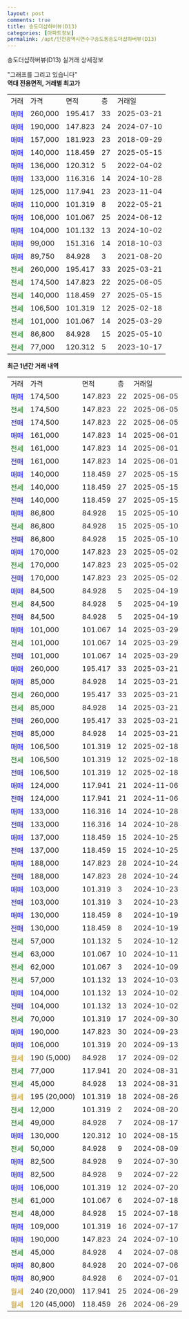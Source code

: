 ```yaml
---
layout: post
comments: true
title: 송도더샵하버뷰(D13)
categories: [아파트정보]
permalink: /apt/인천광역시연수구송도동송도더샵하버뷰(D13)
---
```


송도더샵하버뷰(D13) 실거래 상세정보

<script type="text/javascript">
  google.charts.load('current', {'packages':['line', 'corechart']});
  google.charts.setOnLoadCallback(drawChart);

  function drawChart() {
    var data = new google.visualization.DataTable();
    data.addColumn('date', '거래일');
    data.addColumn('number', "매매");
    data.addColumn('number', "전세");
    data.addColumn('number', "전매");

    data.addRows([[new Date(Date.parse("2025-06-05")), 174500, null, null], [new Date(Date.parse("2025-06-05")), null, 174500, null], [new Date(Date.parse("2025-06-05")), null, null, 174500], [new Date(Date.parse("2025-06-01")), 161000, null, null], [new Date(Date.parse("2025-06-01")), null, 161000, null], [new Date(Date.parse("2025-06-01")), null, null, 161000], [new Date(Date.parse("2025-05-15")), 140000, null, null], [new Date(Date.parse("2025-05-15")), null, 140000, null], [new Date(Date.parse("2025-05-15")), null, null, 140000], [new Date(Date.parse("2025-05-10")), 86800, null, null], [new Date(Date.parse("2025-05-10")), null, 86800, null], [new Date(Date.parse("2025-05-10")), null, null, 86800], [new Date(Date.parse("2025-05-02")), 170000, null, null], [new Date(Date.parse("2025-05-02")), null, 170000, null], [new Date(Date.parse("2025-05-02")), null, null, 170000], [new Date(Date.parse("2025-04-19")), 84500, null, null], [new Date(Date.parse("2025-04-19")), null, 84500, null], [new Date(Date.parse("2025-04-19")), null, null, 84500], [new Date(Date.parse("2025-03-29")), 101000, null, null], [new Date(Date.parse("2025-03-29")), null, 101000, null], [new Date(Date.parse("2025-03-29")), null, null, 101000], [new Date(Date.parse("2025-03-21")), 260000, null, null], [new Date(Date.parse("2025-03-21")), 85000, null, null], [new Date(Date.parse("2025-03-21")), null, 260000, null], [new Date(Date.parse("2025-03-21")), null, 85000, null], [new Date(Date.parse("2025-03-21")), null, null, 260000], [new Date(Date.parse("2025-03-21")), null, null, 85000], [new Date(Date.parse("2025-02-18")), 106500, null, null], [new Date(Date.parse("2025-02-18")), null, 106500, null], [new Date(Date.parse("2025-02-18")), null, null, 106500], [new Date(Date.parse("2024-11-06")), 124000, null, null], [new Date(Date.parse("2024-11-06")), null, null, 124000], [new Date(Date.parse("2024-10-28")), 133000, null, null], [new Date(Date.parse("2024-10-28")), null, null, 133000], [new Date(Date.parse("2024-10-25")), 137000, null, null], [new Date(Date.parse("2024-10-25")), null, null, 137000], [new Date(Date.parse("2024-10-24")), 188000, null, null], [new Date(Date.parse("2024-10-24")), null, null, 188000], [new Date(Date.parse("2024-10-23")), 103000, null, null], [new Date(Date.parse("2024-10-23")), null, null, 103000], [new Date(Date.parse("2024-10-19")), 130000, null, null], [new Date(Date.parse("2024-10-19")), null, null, 130000], [new Date(Date.parse("2024-10-12")), null, 57000, null], [new Date(Date.parse("2024-10-11")), null, 63000, null], [new Date(Date.parse("2024-10-09")), null, 62000, null], [new Date(Date.parse("2024-10-03")), null, 57000, null], [new Date(Date.parse("2024-10-02")), 104000, null, null], [new Date(Date.parse("2024-10-02")), null, null, 104000], [new Date(Date.parse("2024-09-30")), null, 70000, null], [new Date(Date.parse("2024-09-23")), 190000, null, null], [new Date(Date.parse("2024-09-13")), 106000, null, null], [new Date(Date.parse("2024-09-02")), null, null, null], [new Date(Date.parse("2024-08-31")), null, 77000, null], [new Date(Date.parse("2024-08-31")), null, 45000, null], [new Date(Date.parse("2024-08-26")), null, null, null], [new Date(Date.parse("2024-08-20")), null, 12000, null], [new Date(Date.parse("2024-08-17")), null, 49000, null], [new Date(Date.parse("2024-08-15")), 130000, null, null], [new Date(Date.parse("2024-08-09")), null, 50000, null], [new Date(Date.parse("2024-07-30")), 82500, null, null], [new Date(Date.parse("2024-07-22")), 82500, null, null], [new Date(Date.parse("2024-07-20")), 106000, null, null], [new Date(Date.parse("2024-07-18")), null, 61000, null], [new Date(Date.parse("2024-07-18")), null, 48000, null], [new Date(Date.parse("2024-07-17")), 109000, null, null], [new Date(Date.parse("2024-07-10")), 190000, null, null], [new Date(Date.parse("2024-07-08")), null, 45000, null], [new Date(Date.parse("2024-07-06")), 80800, null, null], [new Date(Date.parse("2024-07-01")), 80900, null, null], [new Date(Date.parse("2024-06-29")), null, null, null], [new Date(Date.parse("2024-06-29")), null, null, null]]);

    var options = {
      hAxis: {
        format: 'yyyy/MM/dd'
      },    
      lineWidth: 0,
      pointsVisible: true,    
      title: '최근 1년간 유형별 실거래가 분포',
      legend: { position: 'bottom' }
    };

    var formatter = new google.visualization.NumberFormat({pattern:'###,###'} );
    formatter.format(data, 1);
    formatter.format(data, 2);
    
    setTimeout(function() {
        var chart = new google.visualization.LineChart(document.getElementById('columnchart_material'));
        chart.draw(data, (options));
        document.getElementById('loading').style.display = 'none';
    }, 200);
  }
</script>


<div id="loading" style="z-index:20; display: block; margin-left: 0px">"그래프를 그리고 있습니다"</div>
<div id="columnchart_material" style="width: 95%; margin-left: 0px; display: block"></div>
<!-- contents start -->
<b>역대 전용면적, 거래별 최고가</b>
<table class="sortable">
    <tr>
      <td>거래</td>
      <td>가격</td>
      <td>면적</td>
      <td>층</td>
      <td>거래일</td>
    </tr>
        <tr>
          <td><a style="color: blue">매매</a></td>
          <td>260,000</td>
          <td>195.417</td>
          <td>33</td>
          <td>2025-03-21</td>
        </tr>            <tr>
          <td><a style="color: blue">매매</a></td>
          <td>190,000</td>
          <td>147.823</td>
          <td>24</td>
          <td>2024-07-10</td>
        </tr>            <tr>
          <td><a style="color: blue">매매</a></td>
          <td>157,000</td>
          <td>181.923</td>
          <td>23</td>
          <td>2018-09-29</td>
        </tr>            <tr>
          <td><a style="color: blue">매매</a></td>
          <td>140,000</td>
          <td>118.459</td>
          <td>27</td>
          <td>2025-05-15</td>
        </tr>            <tr>
          <td><a style="color: blue">매매</a></td>
          <td>136,000</td>
          <td>120.312</td>
          <td>5</td>
          <td>2022-04-02</td>
        </tr>            <tr>
          <td><a style="color: blue">매매</a></td>
          <td>133,000</td>
          <td>116.316</td>
          <td>14</td>
          <td>2024-10-28</td>
        </tr>            <tr>
          <td><a style="color: blue">매매</a></td>
          <td>125,000</td>
          <td>117.941</td>
          <td>23</td>
          <td>2023-11-04</td>
        </tr>            <tr>
          <td><a style="color: blue">매매</a></td>
          <td>110,000</td>
          <td>101.319</td>
          <td>8</td>
          <td>2022-05-21</td>
        </tr>            <tr>
          <td><a style="color: blue">매매</a></td>
          <td>106,000</td>
          <td>101.067</td>
          <td>25</td>
          <td>2024-06-12</td>
        </tr>            <tr>
          <td><a style="color: blue">매매</a></td>
          <td>104,000</td>
          <td>101.132</td>
          <td>13</td>
          <td>2024-10-02</td>
        </tr>            <tr>
          <td><a style="color: blue">매매</a></td>
          <td>99,000</td>
          <td>151.316</td>
          <td>14</td>
          <td>2018-10-03</td>
        </tr>            <tr>
          <td><a style="color: blue">매매</a></td>
          <td>89,750</td>
          <td>84.928</td>
          <td>3</td>
          <td>2021-08-20</td>
        </tr>        
        <tr>
              <td><a style="color: darkgreen">전세</a></td>
              <td>260,000</td>
              <td>195.417</td>
              <td>33</td>
              <td>2025-03-21</td>
            </tr>            <tr>
              <td><a style="color: darkgreen">전세</a></td>
              <td>174,500</td>
              <td>147.823</td>
              <td>22</td>
              <td>2025-06-05</td>
            </tr>            <tr>
              <td><a style="color: darkgreen">전세</a></td>
              <td>140,000</td>
              <td>118.459</td>
              <td>27</td>
              <td>2025-05-15</td>
            </tr>            <tr>
              <td><a style="color: darkgreen">전세</a></td>
              <td>106,500</td>
              <td>101.319</td>
              <td>12</td>
              <td>2025-02-18</td>
            </tr>            <tr>
              <td><a style="color: darkgreen">전세</a></td>
              <td>101,000</td>
              <td>101.067</td>
              <td>14</td>
              <td>2025-03-29</td>
            </tr>            <tr>
              <td><a style="color: darkgreen">전세</a></td>
              <td>86,800</td>
              <td>84.928</td>
              <td>15</td>
              <td>2025-05-10</td>
            </tr>            <tr>
              <td><a style="color: darkgreen">전세</a></td>
              <td>77,000</td>
              <td>120.312</td>
              <td>5</td>
              <td>2023-10-17</td>
            </tr>        
    
</table>

<b>최근 1년간 거래 내역</b>

<table class="sortable">
    <tr>
      <td>거래</td>
      <td>가격</td>
      <td>면적</td>
      <td>층</td>
      <td>거래일</td>
    </tr>
    <tr>
      <td><a style="color: blue">매매</a></td>
      <td>174,500</td>
      <td>147.823</td>
      <td>22</td>
      <td>2025-06-05</td>
    </tr>          <tr>
      <td><a style="color: darkgreen">전세</a></td>
      <td>174,500</td>
      <td>147.823</td>
      <td>22</td>
      <td>2025-06-05</td>
    </tr>          <tr>
      <td><a style="color: darkblue">전매</a></td>
      <td>174,500</td>
      <td>147.823</td>
      <td>22</td>
      <td>2025-06-05</td>
    </tr>          <tr>
      <td><a style="color: blue">매매</a></td>
      <td>161,000</td>
      <td>147.823</td>
      <td>14</td>
      <td>2025-06-01</td>
    </tr>          <tr>
      <td><a style="color: darkgreen">전세</a></td>
      <td>161,000</td>
      <td>147.823</td>
      <td>14</td>
      <td>2025-06-01</td>
    </tr>          <tr>
      <td><a style="color: darkblue">전매</a></td>
      <td>161,000</td>
      <td>147.823</td>
      <td>14</td>
      <td>2025-06-01</td>
    </tr>          <tr>
      <td><a style="color: blue">매매</a></td>
      <td>140,000</td>
      <td>118.459</td>
      <td>27</td>
      <td>2025-05-15</td>
    </tr>          <tr>
      <td><a style="color: darkgreen">전세</a></td>
      <td>140,000</td>
      <td>118.459</td>
      <td>27</td>
      <td>2025-05-15</td>
    </tr>          <tr>
      <td><a style="color: darkblue">전매</a></td>
      <td>140,000</td>
      <td>118.459</td>
      <td>27</td>
      <td>2025-05-15</td>
    </tr>          <tr>
      <td><a style="color: blue">매매</a></td>
      <td>86,800</td>
      <td>84.928</td>
      <td>15</td>
      <td>2025-05-10</td>
    </tr>          <tr>
      <td><a style="color: darkgreen">전세</a></td>
      <td>86,800</td>
      <td>84.928</td>
      <td>15</td>
      <td>2025-05-10</td>
    </tr>          <tr>
      <td><a style="color: darkblue">전매</a></td>
      <td>86,800</td>
      <td>84.928</td>
      <td>15</td>
      <td>2025-05-10</td>
    </tr>          <tr>
      <td><a style="color: blue">매매</a></td>
      <td>170,000</td>
      <td>147.823</td>
      <td>23</td>
      <td>2025-05-02</td>
    </tr>          <tr>
      <td><a style="color: darkgreen">전세</a></td>
      <td>170,000</td>
      <td>147.823</td>
      <td>23</td>
      <td>2025-05-02</td>
    </tr>          <tr>
      <td><a style="color: darkblue">전매</a></td>
      <td>170,000</td>
      <td>147.823</td>
      <td>23</td>
      <td>2025-05-02</td>
    </tr>          <tr>
      <td><a style="color: blue">매매</a></td>
      <td>84,500</td>
      <td>84.928</td>
      <td>5</td>
      <td>2025-04-19</td>
    </tr>          <tr>
      <td><a style="color: darkgreen">전세</a></td>
      <td>84,500</td>
      <td>84.928</td>
      <td>5</td>
      <td>2025-04-19</td>
    </tr>          <tr>
      <td><a style="color: darkblue">전매</a></td>
      <td>84,500</td>
      <td>84.928</td>
      <td>5</td>
      <td>2025-04-19</td>
    </tr>          <tr>
      <td><a style="color: blue">매매</a></td>
      <td>101,000</td>
      <td>101.067</td>
      <td>14</td>
      <td>2025-03-29</td>
    </tr>          <tr>
      <td><a style="color: darkgreen">전세</a></td>
      <td>101,000</td>
      <td>101.067</td>
      <td>14</td>
      <td>2025-03-29</td>
    </tr>          <tr>
      <td><a style="color: darkblue">전매</a></td>
      <td>101,000</td>
      <td>101.067</td>
      <td>14</td>
      <td>2025-03-29</td>
    </tr>          <tr>
      <td><a style="color: blue">매매</a></td>
      <td>260,000</td>
      <td>195.417</td>
      <td>33</td>
      <td>2025-03-21</td>
    </tr>          <tr>
      <td><a style="color: blue">매매</a></td>
      <td>85,000</td>
      <td>84.928</td>
      <td>14</td>
      <td>2025-03-21</td>
    </tr>          <tr>
      <td><a style="color: darkgreen">전세</a></td>
      <td>260,000</td>
      <td>195.417</td>
      <td>33</td>
      <td>2025-03-21</td>
    </tr>          <tr>
      <td><a style="color: darkgreen">전세</a></td>
      <td>85,000</td>
      <td>84.928</td>
      <td>14</td>
      <td>2025-03-21</td>
    </tr>          <tr>
      <td><a style="color: darkblue">전매</a></td>
      <td>260,000</td>
      <td>195.417</td>
      <td>33</td>
      <td>2025-03-21</td>
    </tr>          <tr>
      <td><a style="color: darkblue">전매</a></td>
      <td>85,000</td>
      <td>84.928</td>
      <td>14</td>
      <td>2025-03-21</td>
    </tr>          <tr>
      <td><a style="color: blue">매매</a></td>
      <td>106,500</td>
      <td>101.319</td>
      <td>12</td>
      <td>2025-02-18</td>
    </tr>          <tr>
      <td><a style="color: darkgreen">전세</a></td>
      <td>106,500</td>
      <td>101.319</td>
      <td>12</td>
      <td>2025-02-18</td>
    </tr>          <tr>
      <td><a style="color: darkblue">전매</a></td>
      <td>106,500</td>
      <td>101.319</td>
      <td>12</td>
      <td>2025-02-18</td>
    </tr>          <tr>
      <td><a style="color: blue">매매</a></td>
      <td>124,000</td>
      <td>117.941</td>
      <td>21</td>
      <td>2024-11-06</td>
    </tr>          <tr>
      <td><a style="color: darkblue">전매</a></td>
      <td>124,000</td>
      <td>117.941</td>
      <td>21</td>
      <td>2024-11-06</td>
    </tr>          <tr>
      <td><a style="color: blue">매매</a></td>
      <td>133,000</td>
      <td>116.316</td>
      <td>14</td>
      <td>2024-10-28</td>
    </tr>          <tr>
      <td><a style="color: darkblue">전매</a></td>
      <td>133,000</td>
      <td>116.316</td>
      <td>14</td>
      <td>2024-10-28</td>
    </tr>          <tr>
      <td><a style="color: blue">매매</a></td>
      <td>137,000</td>
      <td>118.459</td>
      <td>15</td>
      <td>2024-10-25</td>
    </tr>          <tr>
      <td><a style="color: darkblue">전매</a></td>
      <td>137,000</td>
      <td>118.459</td>
      <td>15</td>
      <td>2024-10-25</td>
    </tr>          <tr>
      <td><a style="color: blue">매매</a></td>
      <td>188,000</td>
      <td>147.823</td>
      <td>28</td>
      <td>2024-10-24</td>
    </tr>          <tr>
      <td><a style="color: darkblue">전매</a></td>
      <td>188,000</td>
      <td>147.823</td>
      <td>28</td>
      <td>2024-10-24</td>
    </tr>          <tr>
      <td><a style="color: blue">매매</a></td>
      <td>103,000</td>
      <td>101.319</td>
      <td>3</td>
      <td>2024-10-23</td>
    </tr>          <tr>
      <td><a style="color: darkblue">전매</a></td>
      <td>103,000</td>
      <td>101.319</td>
      <td>3</td>
      <td>2024-10-23</td>
    </tr>          <tr>
      <td><a style="color: blue">매매</a></td>
      <td>130,000</td>
      <td>118.459</td>
      <td>8</td>
      <td>2024-10-19</td>
    </tr>          <tr>
      <td><a style="color: darkblue">전매</a></td>
      <td>130,000</td>
      <td>118.459</td>
      <td>8</td>
      <td>2024-10-19</td>
    </tr>          <tr>
      <td><a style="color: darkgreen">전세</a></td>
      <td>57,000</td>
      <td>101.132</td>
      <td>5</td>
      <td>2024-10-12</td>
    </tr>          <tr>
      <td><a style="color: darkgreen">전세</a></td>
      <td>63,000</td>
      <td>101.067</td>
      <td>10</td>
      <td>2024-10-11</td>
    </tr>          <tr>
      <td><a style="color: darkgreen">전세</a></td>
      <td>62,000</td>
      <td>101.067</td>
      <td>3</td>
      <td>2024-10-09</td>
    </tr>          <tr>
      <td><a style="color: darkgreen">전세</a></td>
      <td>57,000</td>
      <td>101.132</td>
      <td>13</td>
      <td>2024-10-03</td>
    </tr>          <tr>
      <td><a style="color: blue">매매</a></td>
      <td>104,000</td>
      <td>101.132</td>
      <td>13</td>
      <td>2024-10-02</td>
    </tr>          <tr>
      <td><a style="color: darkblue">전매</a></td>
      <td>104,000</td>
      <td>101.132</td>
      <td>13</td>
      <td>2024-10-02</td>
    </tr>          <tr>
      <td><a style="color: darkgreen">전세</a></td>
      <td>70,000</td>
      <td>101.319</td>
      <td>17</td>
      <td>2024-09-30</td>
    </tr>          <tr>
      <td><a style="color: blue">매매</a></td>
      <td>190,000</td>
      <td>147.823</td>
      <td>30</td>
      <td>2024-09-23</td>
    </tr>          <tr>
      <td><a style="color: blue">매매</a></td>
      <td>106,000</td>
      <td>101.319</td>
      <td>20</td>
      <td>2024-09-13</td>
    </tr>          <tr>
      <td><a style="color: darkgoldenrod">월세</a></td>
      <td>190 (5,000)</td>
      <td>84.928</td>
      <td>17</td>
      <td>2024-09-02</td>
    </tr>          <tr>
      <td><a style="color: darkgreen">전세</a></td>
      <td>77,000</td>
      <td>117.941</td>
      <td>20</td>
      <td>2024-08-31</td>
    </tr>          <tr>
      <td><a style="color: darkgreen">전세</a></td>
      <td>45,000</td>
      <td>84.928</td>
      <td>13</td>
      <td>2024-08-31</td>
    </tr>          <tr>
      <td><a style="color: darkgoldenrod">월세</a></td>
      <td>195 (20,000)</td>
      <td>101.319</td>
      <td>18</td>
      <td>2024-08-26</td>
    </tr>          <tr>
      <td><a style="color: darkgreen">전세</a></td>
      <td>12,000</td>
      <td>101.319</td>
      <td>2</td>
      <td>2024-08-20</td>
    </tr>          <tr>
      <td><a style="color: darkgreen">전세</a></td>
      <td>49,000</td>
      <td>84.928</td>
      <td>7</td>
      <td>2024-08-17</td>
    </tr>          <tr>
      <td><a style="color: blue">매매</a></td>
      <td>130,000</td>
      <td>120.312</td>
      <td>10</td>
      <td>2024-08-15</td>
    </tr>          <tr>
      <td><a style="color: darkgreen">전세</a></td>
      <td>50,000</td>
      <td>84.928</td>
      <td>9</td>
      <td>2024-08-09</td>
    </tr>          <tr>
      <td><a style="color: blue">매매</a></td>
      <td>82,500</td>
      <td>84.928</td>
      <td>9</td>
      <td>2024-07-30</td>
    </tr>          <tr>
      <td><a style="color: blue">매매</a></td>
      <td>82,500</td>
      <td>84.928</td>
      <td>9</td>
      <td>2024-07-22</td>
    </tr>          <tr>
      <td><a style="color: blue">매매</a></td>
      <td>106,000</td>
      <td>101.319</td>
      <td>12</td>
      <td>2024-07-20</td>
    </tr>          <tr>
      <td><a style="color: darkgreen">전세</a></td>
      <td>61,000</td>
      <td>101.067</td>
      <td>6</td>
      <td>2024-07-18</td>
    </tr>          <tr>
      <td><a style="color: darkgreen">전세</a></td>
      <td>48,000</td>
      <td>84.928</td>
      <td>15</td>
      <td>2024-07-18</td>
    </tr>          <tr>
      <td><a style="color: blue">매매</a></td>
      <td>109,000</td>
      <td>101.319</td>
      <td>16</td>
      <td>2024-07-17</td>
    </tr>          <tr>
      <td><a style="color: blue">매매</a></td>
      <td>190,000</td>
      <td>147.823</td>
      <td>24</td>
      <td>2024-07-10</td>
    </tr>          <tr>
      <td><a style="color: darkgreen">전세</a></td>
      <td>45,000</td>
      <td>84.928</td>
      <td>4</td>
      <td>2024-07-08</td>
    </tr>          <tr>
      <td><a style="color: blue">매매</a></td>
      <td>80,800</td>
      <td>84.928</td>
      <td>20</td>
      <td>2024-07-06</td>
    </tr>          <tr>
      <td><a style="color: blue">매매</a></td>
      <td>80,900</td>
      <td>84.928</td>
      <td>6</td>
      <td>2024-07-01</td>
    </tr>          <tr>
      <td><a style="color: darkgoldenrod">월세</a></td>
      <td>240 (20,000)</td>
      <td>117.941</td>
      <td>25</td>
      <td>2024-06-29</td>
    </tr>          <tr>
      <td><a style="color: darkgoldenrod">월세</a></td>
      <td>120 (45,000)</td>
      <td>118.459</td>
      <td>26</td>
      <td>2024-06-29</td>
    </tr>      </table>
<!-- contents end -->    

